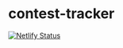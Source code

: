 # contest-tracker
[![Netlify Status](https://api.netlify.com/api/v1/badges/55641fa5-19f7-4f22-ad82-a6fef5773ce4/deploy-status)](https://app.netlify.com/sites/contesttracker/deploys)
